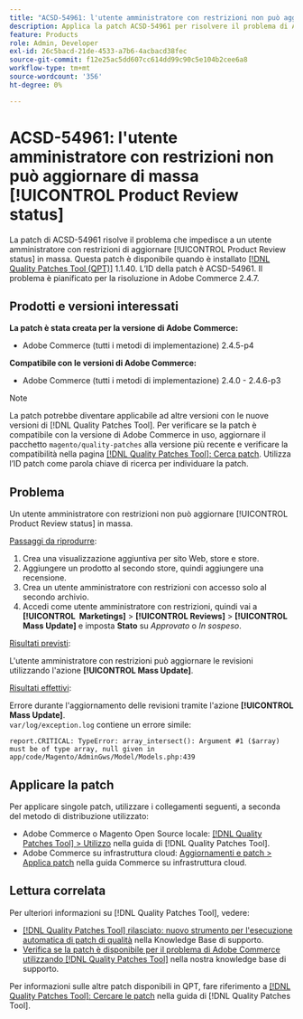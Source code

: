 ```yaml
---
title: "ACSD-54961: l'utente amministratore con restrizioni non può aggiornare di massa [!UICONTROL Product Review status]"
description: Applica la patch ACSD-54961 per risolvere il problema di Adobe Commerce per cui un utente amministratore con restrizioni non può aggiornare in massa lo stato di recensione del prodotto.
feature: Products
role: Admin, Developer
exl-id: 26c5bacd-21de-4533-a7b6-4acbacd38fec
source-git-commit: f12e25ac5dd607cc614dd99c90c5e104b2cee6a8
workflow-type: tm+mt
source-wordcount: '356'
ht-degree: 0%

---
```


# ACSD-54961: l&#39;utente amministratore con restrizioni non può aggiornare di massa [!UICONTROL Product Review status]

La patch di ACSD-54961 risolve il problema che impedisce a un utente amministratore con restrizioni di aggiornare [!UICONTROL Product Review status] in massa. Questa patch è disponibile quando è installato [[!DNL Quality Patches Tool (QPT)]](/help/announcements/adobe-commerce-announcements/magento-quality-patches-released-new-tool-to-self-serve-quality-patches.md) 1.1.40. L’ID della patch è ACSD-54961. Il problema è pianificato per la risoluzione in Adobe Commerce 2.4.7.

## Prodotti e versioni interessati

**La patch è stata creata per la versione di Adobe Commerce:**

* Adobe Commerce (tutti i metodi di implementazione) 2.4.5-p4

**Compatibile con le versioni di Adobe Commerce:**

* Adobe Commerce (tutti i metodi di implementazione) 2.4.0 - 2.4.6-p3

>[!NOTE]
>
>La patch potrebbe diventare applicabile ad altre versioni con le nuove versioni di [!DNL Quality Patches Tool]. Per verificare se la patch è compatibile con la versione di Adobe Commerce in uso, aggiornare il pacchetto `magento/quality-patches` alla versione più recente e verificare la compatibilità nella pagina [[!DNL Quality Patches Tool]: Cerca patch](https://experienceleague.adobe.com/tools/commerce-quality-patches/index.html?lang=it). Utilizza l’ID patch come parola chiave di ricerca per individuare la patch.

## Problema

Un utente amministratore con restrizioni non può aggiornare [!UICONTROL Product Review status] in massa.

<u>Passaggi da riprodurre</u>:

1. Crea una visualizzazione aggiuntiva per sito Web, store e store.
1. Aggiungere un prodotto al secondo store, quindi aggiungere una recensione.
1. Crea un utente amministratore con restrizioni con accesso solo al secondo archivio.
1. Accedi come utente amministratore con restrizioni, quindi vai a **[!UICONTROL &#x200B; Marketings]** > **[!UICONTROL Reviews]** > **[!UICONTROL Mass Update]** e imposta **Stato** su *Approvato* o *In sospeso*.

<u>Risultati previsti</u>:

L&#39;utente amministratore con restrizioni può aggiornare le revisioni utilizzando l&#39;azione **[!UICONTROL Mass Update]**.

<u>Risultati effettivi</u>:

Errore durante l&#39;aggiornamento delle revisioni tramite l&#39;azione **[!UICONTROL Mass Update]**.<br>
`var/log/exception.log` contiene un errore simile:

```
report.CRITICAL: TypeError: array_intersect(): Argument #1 ($array) must be of type array, null given in app/code/Magento/AdminGws/Model/Models.php:439
```

## Applicare la patch

Per applicare singole patch, utilizzare i collegamenti seguenti, a seconda del metodo di distribuzione utilizzato:

* Adobe Commerce o Magento Open Source locale: [[!DNL Quality Patches Tool] > Utilizzo](https://experienceleague.adobe.com/docs/commerce-operations/tools/quality-patches-tool/usage.html?lang=it) nella guida di [!DNL Quality Patches Tool].
* Adobe Commerce su infrastruttura cloud: [Aggiornamenti e patch > Applica patch](https://experienceleague.adobe.com/docs/commerce-cloud-service/user-guide/develop/upgrade/apply-patches.html?lang=it) nella guida Commerce su infrastruttura cloud.

## Lettura correlata

Per ulteriori informazioni su [!DNL Quality Patches Tool], vedere:

* [[!DNL Quality Patches Tool] rilasciato: nuovo strumento per l&#39;esecuzione automatica di patch di qualità](/help/announcements/adobe-commerce-announcements/magento-quality-patches-released-new-tool-to-self-serve-quality-patches.md) nella Knowledge Base di supporto.
* [Verifica se la patch è disponibile per il problema di Adobe Commerce utilizzando  [!DNL Quality Patches Tool]](/help/support-tools/patches-available-in-qpt-tool/check-patch-for-magento-issue-with-magento-quality-patches.md) nella nostra knowledge base di supporto.

Per informazioni sulle altre patch disponibili in QPT, fare riferimento a [[!DNL Quality Patches Tool]: Cercare le patch](https://experienceleague.adobe.com/tools/commerce-quality-patches/index.html?lang=it) nella guida di [!DNL Quality Patches Tool].
